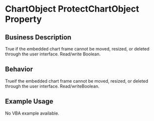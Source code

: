 # ChartObject ProtectChartObject Property

## Business Description
True if the embedded chart frame cannot be moved, resized, or deleted through the user interface. Read/write Boolean.

## Behavior
Trueif the embedded chart frame cannot be moved, resized, or deleted through the user interface. Read/writeBoolean.

## Example Usage
No VBA example available.